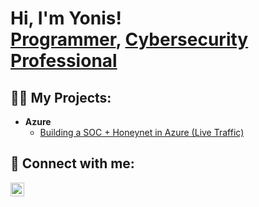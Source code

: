 <h1>Hi, I'm Yonis! <br/><a href="https://github.com/yonismuse">Programmer</a>, <a href="https://www.linkedin.com/in/yonis-muse/">Cybersecurity Professional</a></h1>

<h2>👨‍💻 My Projects:</h2>

- <b>Azure</b>
  - [Building a SOC + Honeynet in Azure (Live Traffic)](https://github.com/yonismuse/Azure-SOC)




<h2> 🤳 Connect with me:</h2>


[<img align="left" alt="JoshMadakor | LinkedIn" width="22px" src="https://cdn.jsdelivr.net/npm/simple-icons@v3/icons/linkedin.svg" />][linkedin]



[linkedin]: https://www.linkedin.com/in/yonis-muse/

